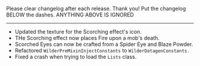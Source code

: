 Please clear changelog after each release.
Thank you!
Put the changelog BELOW the dashes. ANYTHING ABOVE IS IGNORED

-----------------
- Updated the texture for the Scorching effect's icon.
- THe Scorching effect now places Fire upon a mob's death.
- Scorched Eyes can now be crafted from a Spider Eye and Blaze Powder.
- Refactored `WilderPreMixinInjectConstants` to `WilderDatagenConstants.`
- Fixed a crash when trying to load the `Lists` class.
